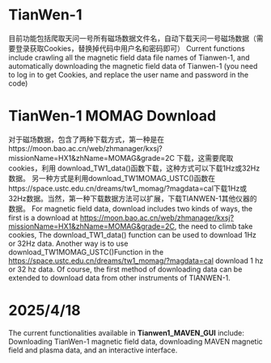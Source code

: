 # TianWen-1
目前功能包括爬取天问一号所有磁场数据文件名，自动下载天问一号磁场数据（需要登录获取Cookies，替换掉代码中用户名和密码即可）
Current functions include crawling all the magnetic field data file names of Tianwen-1, and automatically downloading the magnetic field data of Tianwen-1
(you need to log in to get Cookies, and replace the user name and password in the code)
# TianWen-1 MOMAG Download
对于磁场数据，包含了两种下载方式，第一种是在https://moon.bao.ac.cn/web/zhmanager/kxsj?missionName=HX1&zhName=MOMAG&grade=2C 下载，这需要爬取cookies，利用 download_TW1_data()函数下载，这种方式可以下载1Hz或32Hz数据。
另一种方式是利用download_TW1MOMAG_USTC()函数在https://space.ustc.edu.cn/dreams/tw1_momag/?magdata=cal下载1Hz或32Hz数据。当然，第一种下载数据方法可以扩展，下载TIANWEN-1其他仪器的数据。
For magnetic field data, download includes two kinds of ways, the first is a download at https://moon.bao.ac.cn/web/zhmanager/kxsj?missionName=HX1&zhName=MOMAG&grade=2C, the need to climb take cookies, The download_TW1_data() function can be used to download 1Hz or 32Hz data. Another way is to use download_TW1MOMAG_USTC()Function in the https://space.ustc.edu.cn/dreams/tw1_momag/?magdata=cal download 1 hz or 32 hz data. Of course, the first method of downloading data can be extended to download data from other instruments of TIANWEN-1.

# 2025/4/18 
The current functionalities available in **Tianwen1_MAVEN_GUI** include:
Downloading TianWen-1 magnetic field data, downloading MAVEN magnetic field and plasma data, and an interactive interface.
